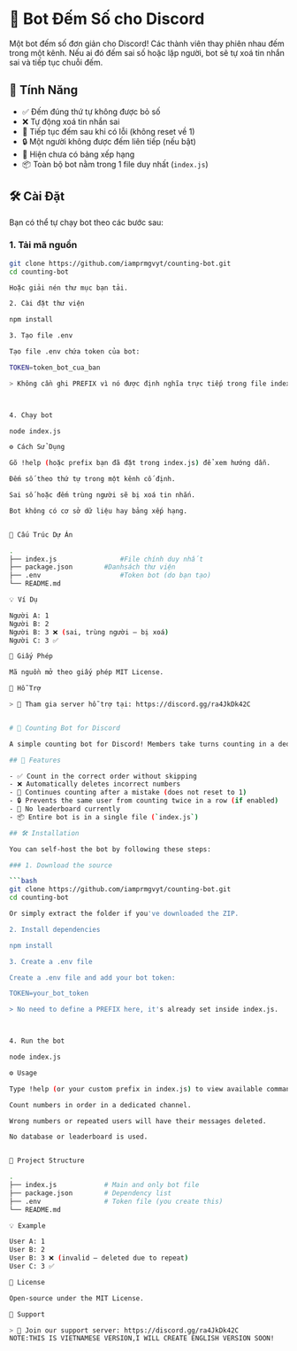# 🧮 Bot Đếm Số cho Discord

Một bot đếm số đơn giản cho Discord! Các thành viên thay phiên nhau đếm trong một kênh. Nếu ai đó đếm sai số hoặc lặp người, bot sẽ tự xoá tin nhắn sai và tiếp tục chuỗi đếm.

## 🚀 Tính Năng

- ✅ Đếm đúng thứ tự không được bỏ số  
- ❌ Tự động xoá tin nhắn sai  
- 🔁 Tiếp tục đếm sau khi có lỗi (không reset về 1)  
- 🔒 Một người không được đếm liên tiếp (nếu bật)  
- 🔕 Hiện chưa có bảng xếp hạng  
- 📦 Toàn bộ bot nằm trong 1 file duy nhất (`index.js`)

## 🛠️ Cài Đặt

Bạn có thể tự chạy bot theo các bước sau:

### 1. Tải mã nguồn

```bash
git clone https://github.com/iamprmgvyt/counting-bot.git
cd counting-bot

Hoặc giải nén thư mục bạn tải.

2. Cài đặt thư viện

npm install

3. Tạo file .env

Tạo file .env chứa token của bot:

TOKEN=token_bot_cua_ban

> Không cần ghi PREFIX vì nó được định nghĩa trực tiếp trong file index.js.



4. Chạy bot

node index.js

⚙️ Cách Sử Dụng

Gõ !help (hoặc prefix bạn đã đặt trong index.js) để xem hướng dẫn.

Đếm số theo thứ tự trong một kênh cố định.

Sai số hoặc đếm trùng người sẽ bị xoá tin nhắn.

Bot không có cơ sở dữ liệu hay bảng xếp hạng.


📁 Cấu Trúc Dự Án

.
├── index.js                #File chính duy nhất
├── package.json        #Danhsách thư viện
├── .env                    #Token bot (do bạn tạo)
└── README.md

💡 Ví Dụ

Người A: 1  
Người B: 2  
Người B: 3 ❌ (sai, trùng người – bị xoá)  
Người C: 3 ✅

📜 Giấy Phép

Mã nguồn mở theo giấy phép MIT License.

💬 Hỗ Trợ

> 🧠 Tham gia server hỗ trợ tại: https://discord.gg/ra4JkDk42C


# 🧮 Counting Bot for Discord

A simple counting bot for Discord! Members take turns counting in a dedicated channel. If someone counts incorrectly or repeats, the bot will automatically delete the invalid message and allow the count to continue.

## 🚀 Features

- ✅ Count in the correct order without skipping  
- ❌ Automatically deletes incorrect numbers  
- 🔁 Continues counting after a mistake (does not reset to 1)  
- 🔒 Prevents the same user from counting twice in a row (if enabled)  
- 🔕 No leaderboard currently  
- 📦 Entire bot is in a single file (`index.js`)

## 🛠️ Installation

You can self-host the bot by following these steps:

### 1. Download the source

```bash
git clone https://github.com/iamprmgvyt/counting-bot.git
cd counting-bot

Or simply extract the folder if you've downloaded the ZIP.

2. Install dependencies

npm install

3. Create a .env file

Create a .env file and add your bot token:

TOKEN=your_bot_token

> No need to define a PREFIX here, it's already set inside index.js.



4. Run the bot

node index.js

⚙️ Usage

Type !help (or your custom prefix in index.js) to view available commands.

Count numbers in order in a dedicated channel.

Wrong numbers or repeated users will have their messages deleted.

No database or leaderboard is used.


📁 Project Structure

.
├── index.js            # Main and only bot file
├── package.json        # Dependency list
├── .env                # Token file (you create this)
└── README.md

💡 Example

User A: 1  
User B: 2  
User B: 3 ❌ (invalid – deleted due to repeat)  
User C: 3 ✅

📜 License

Open-source under the MIT License.

💬 Support

> 🧠 Join our support server: https://discord.gg/ra4JkDk42C
NOTE:THIS IS VIETNAMESE VERSION,I WILL CREATE ENGLISH VERSION SOON!
